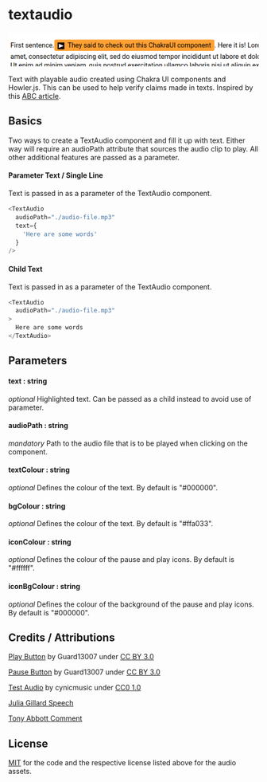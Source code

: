 # textaudio

![basic-sample](media/sample-screen.png "")

Text with playable audio created using Chakra UI components and Howler.js. This can be used to help verify claims made in texts. Inspired by this [ABC article](https://www.abc.net.au/news/2021-03-26/the-base-tapes-secret-recordings-australian-recruitment/13255994). 



## Basics
Two ways to create a TextAudio component and fill it up with text. Either way will require an audioPath attribute that sources the audio clip to play. All other additional features are passed as a parameter. 
#### Parameter Text / Single Line
Text is passed in as a parameter of the TextAudio component.
```ts
<TextAudio
  audioPath="./audio-file.mp3"
  text={
    'Here are some words'
  }
/>
```

#### Child Text
Text is passed in as a parameter of the TextAudio component.
```ts
<TextAudio
  audioPath="./audio-file.mp3"
>
  Here are some words
</TextAudio>
```

## Parameters

#### text : string
*optional*
Highlighted text. Can be passed as a child instead to avoid use of parameter.

#### audioPath : string
*mandatory*
Path to the audio file that is to be played when clicking on the component.

#### textColour : string
*optional*
Defines the colour of the text. By default is "#000000".
#### bgColour : string 
*optional*
Defines the colour of the text. By default is "#ffa033".

#### iconColour : string 
*optional*
Defines the colour of the pause and play icons. By default is "#ffffff".
#### iconBgColour : string 
*optional*
Defines the colour of the background of the pause and play icons. By default is "#000000".


## Credits / Attributions

[Play Button](https://game-icons.net/1x1/guard13007/play-button.html) by Guard13007 under [CC BY 3.0](https://creativecommons.org/licenses/by/3.0/)

[Pause Button](https://game-icons.net/1x1/guard13007/pause-button.html) by Guard13007 under [CC BY 3.0](https://creativecommons.org/licenses/by/3.0/)

[Test Audio](https://opengameart.org/content/crystal-cave-song18) by cynicmusic under [CC0 1.0](https://creativecommons.org/publicdomain/zero/1.0/)

[Julia Gillard Speech](https://www.youtube.com/watch?v=ihd7ofrwQX0)

[Tony Abbott Comment](https://www.youtube.com/watch?v=z_qW7Oo4Z-I)

## License 
[MIT](https://mit-license.org/) for the code and the respective license listed above for the audio assets.